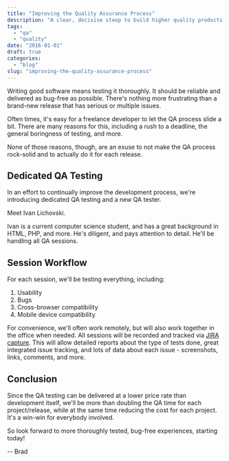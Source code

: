 ```yaml
---
title: "Improving the Quality Assurance Process"
description: "A clear, decisive steop to build higher quality products."
tags:
  - "qa"
  - "quality"
date: "2016-01-01"
draft: true
categories:
  - "blog"
slug: "improving-the-quality-assurance-process"
---
```


Writing good software means testing it thoroughly. It should be reliable and delivered as bug-free as possible. There's nothing more frustrating than a brand-new release that has serious or multiple issues.

Often times, it's easy for a freelance developer to let the QA process slide a bit. There are many reasons for this, including a rush to a deadline, the general boringness of testing, and more.

None of those reasons, though, are an exuse to not make the QA process rock-solid and to actually do it for each release.

## Dedicated QA Testing

In an effort to continually improve the development process, we're introducing dedicated QA testing and a new QA tester. 

Meet Ivan Lichovski.

Ivan is a current computer science student, and has a great background in HTML, PHP, and more. He's diligent, and pays attention to detail. He'll be handling all QA sessions.

## Session Workflow

For each session, we'll be testing everything, including:

1. Usability
2. Bugs
3. Cross-browser compatibility
4. Mobile device compatibility

For convenience, we'll often work remotely, but will also work together in the office when needed. All sessions will be recorded and tracked via [JIRA capture](https://www.atlassian.com/software/jira/capture). This will allow detailed reports about the type of tests done, great integrated issue tracking, and lots of data about each issue - screenshots, links, comments, and more.

## Conclusion

Since the QA testing can be delivered at a lower price rate than development itself, we'll be more than doubling the QA time for each project/release, while at the same time reducing the cost for each project. It's a win-win for everybody involved.

So look forward to more thoroughly tested, bug-free experiences, starting today!

-- Brad

